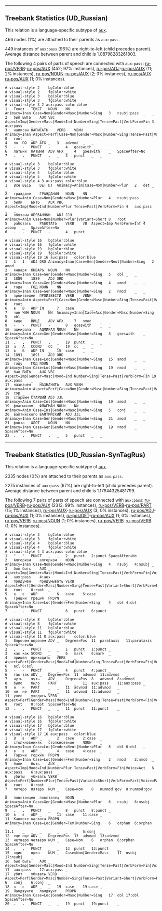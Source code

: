 

--------------------------------------------------------------------------------

## Treebank Statistics (UD_Russian)

This relation is a language-specific subtype of [aux]().

466 nodes (1%) are attached to their parents as `aux:pass`.

449 instances of `aux:pass` (96%) are right-to-left (child precedes parent).
Average distance between parent and child is 1.08798283261803.

The following 4 pairs of parts of speech are connected with `aux:pass`: [ru-pos/VERB]()-[ru-pos/AUX]() (452; 97% instances), [ru-pos/ADJ]()-[ru-pos/AUX]() (11; 2% instances), [ru-pos/NOUN]()-[ru-pos/AUX]() (2; 0% instances), [ru-pos/AUX]()-[ru-pos/AUX]() (1; 0% instances).


~~~ conllu
# visual-style 2	bgColor:blue
# visual-style 2	fgColor:white
# visual-style 3	bgColor:blue
# visual-style 3	fgColor:white
# visual-style 3 2 aux:pass	color:blue
1	Текст	ТЕКСТ	NOUN	NN	Animacy=Inan|Case=Nom|Gender=Masc|Number=Sing	3	nsubj:pass	_	_
2	был	БЫТЬ	AUX	VBC	Aspect=Imp|Gender=Masc|Mood=Ind|Number=Sing|Tense=Past|VerbForm=Fin	3	aux:pass	_	_
3	написан	НАПИСАТЬ	VERB	VBNH	Animacy=Inan|Aspect=Perf|Case=Nom|Gender=Masc|Number=Sing|Tense=Past|Variant=Short|VerbForm=Part|Voice=Pass	0	root	_	_
4	по	ПО	ADP	AFX	_	3	advmod	_	_
5	-	-	PUNCT	-	_	4	goeswith	_	_
6	латыни	ЛАТЫНИ	ADV	AFX	_	4	goeswith	_	SpaceAfter=No
7	.	.	PUNCT	.	_	3	punct	_	_

~~~


~~~ conllu
# visual-style 3	bgColor:blue
# visual-style 3	fgColor:white
# visual-style 4	bgColor:blue
# visual-style 4	fgColor:white
# visual-style 4 3 aux:pass	color:blue
1	Все	ВЕСЬ	DET	DT	Animacy=Anim|Case=Nom|Number=Plur	2	det	_	_
2	граждане	ГРАЖДАНИН	NOUN	NN	Animacy=Anim|Case=Nom|Gender=Masc|Number=Plur	4	nsubj:pass	_	_
3	были	БЫТЬ	AUX	VBC	Aspect=Imp|Mood=Ind|Number=Plur|Tense=Past|VerbForm=Fin	4	aux:pass	_	_
4	обязаны	ОБЯЗАННЫЙ	ADJ	JJH	Animacy=Anim|Case=Nom|Number=Plur|Variant=Short	0	root	_	_
5	работать	РАБОТАТЬ	VERB	VB	Aspect=Imp|VerbForm=Inf	4	xcomp	_	SpaceAfter=No
6	.	.	PUNCT	.	_	4	punct	_	_

~~~


~~~ conllu
# visual-style 16	bgColor:blue
# visual-style 16	fgColor:white
# visual-style 19	bgColor:blue
# visual-style 19	fgColor:white
# visual-style 19 16 aux:pass	color:blue
1	1	1	ADJ	ORD	Animacy=Inan|Case=Gen|Gender=Neut|Number=Sing	2	amod	_	_
2	января	ЯНВАРЬ	NOUN	NN	Animacy=Inan|Case=Gen|Gender=Masc|Number=Sing	5	obl	_	_
3	1889	1889	ADJ	ORD	Animacy=Inan|Case=Gen|Gender=Masc|Number=Sing	4	amod	_	_
4	года	ГОД	NOUN	NN	Animacy=Inan|Case=Gen|Gender=Masc|Number=Sing	2	nmod	_	_
5	произведен	ПРОИЗВЕСТИ	VERB	VBNH	Animacy=Anim|Aspect=Perf|Case=Nom|Gender=Masc|Number=Sing|Tense=Past|Variant=Short|VerbForm=Part|Voice=Pass	0	root	_	_
6	в	В	ADP	IN	_	7	case	_	_
7	чин	ЧИН	NOUN	NN	Animacy=Inan|Case=Acc|Gender=Masc|Number=Sing	5	obl	_	_
8	вице	ВИЦЕ	ADV	AFX	_	7	nmod	_	_
9	-	-	PUNCT	-	_	8	goeswith	_	_
10	адмирала	АДМИРАЛ	NOUN	NN	Animacy=Anim|Case=Gen|Gender=Masc|Number=Sing	8	goeswith	_	SpaceAfter=No
11	,	,	PUNCT	,	_	19	punct	_	_
12	а	А	CCONJ	CC	_	19	cc	_	_
13	в	В	ADP	IN	_	15	case	_	_
14	1891	1891	ADJ	ORD	Animacy=Inan|Case=Loc|Gender=Masc|Number=Sing	15	amod	_	_
15	году	ГОД	NOUN	NN	Animacy=Inan|Case=Loc|Gender=Masc|Number=Sing	19	nmod	_	_
16	был	БЫТЬ	AUX	VBC	Aspect=Imp|Gender=Masc|Mood=Ind|Number=Sing|Tense=Past|VerbForm=Fin	19	aux:pass	_	_
17	назначен	НАЗНАЧИТЬ	AUX	VBNH	Animacy=Anim|Aspect=Perf|Case=Nom|Gender=Masc|Number=Sing|Tense=Past|Variant=Short|VerbForm=Part|Voice=Pass	19	cop	_	_
18	старшим	СТАРШИЙ	ADJ	JJL	Animacy=Anim|Case=Ins|Gender=Masc|Number=Sing	19	amod	_	_
19	флагманом	ФЛАГМАН	NOUN	NN	Animacy=Anim|Case=Ins|Gender=Masc|Number=Sing	5	conj	_	_
20	Балтийского	БАЛТИЙСКИЙ	ADJ	JJL	Animacy=Inan|Case=Gen|Gender=Masc|Number=Sing	21	amod	_	_
21	флота	ФЛОТ	NOUN	NN	Animacy=Inan|Case=Gen|Gender=Masc|Number=Sing	19	nmod	_	SpaceAfter=No
22	.	.	PUNCT	.	_	5	punct	_	_

~~~




--------------------------------------------------------------------------------

## Treebank Statistics (UD_Russian-SynTagRus)

This relation is a language-specific subtype of [aux]().

2335 nodes (0%) are attached to their parents as `aux:pass`.

2275 instances of `aux:pass` (97%) are right-to-left (child precedes parent).
Average distance between parent and child is 1.17944325481799.

The following 7 pairs of parts of speech are connected with `aux:pass`: [ru-pos/VERB]()-[ru-pos/AUX]() (2313; 99% instances), [ru-pos/VERB]()-[ru-pos/PART]() (15; 1% instances), [ru-pos/AUX]()-[ru-pos/AUX]() (3; 0% instances), [ru-pos/ADJ]()-[ru-pos/AUX]() (1; 0% instances), [ru-pos/DET]()-[ru-pos/AUX]() (1; 0% instances), [ru-pos/VERB]()-[ru-pos/NOUN]() (1; 0% instances), [ru-pos/VERB]()-[ru-pos/VERB]() (1; 0% instances).


~~~ conllu
# visual-style 3	bgColor:blue
# visual-style 3	fgColor:white
# visual-style 4	bgColor:blue
# visual-style 4	fgColor:white
# visual-style 4 3 aux:pass	color:blue
1	"	"	PUNCT	_	_	2	punct	2:punct	SpaceAfter=No
2	Алгоризм	алгоризм	NOUN	_	Animacy=Inan|Case=Nom|Gender=Masc|Number=Sing	4	nsubj	4:nsubj	_
3	был	быть	AUX	_	Aspect=Imp|Gender=Masc|Mood=Ind|Number=Sing|Tense=Past|VerbForm=Fin|Voice=Act	4	aux:pass	4:aux	_
4	придуман	придумывать	VERB	_	Aspect=Perf|Gender=Masc|Number=Sing|Tense=Past|Variant=Short|VerbForm=Part|Voice=Pass	0	root	0:root	_
5	в	в	ADP	_	_	6	case	6:case	_
6	Греции	греция	PROPN	_	Animacy=Inan|Case=Loc|Gender=Fem|Number=Sing	4	obl	4:obl	SpaceAfter=No
7	.	.	PUNCT	_	_	6	punct	6:punct	_

~~~


~~~ conllu
# visual-style 8	bgColor:blue
# visual-style 8	fgColor:white
# visual-style 11	bgColor:blue
# visual-style 11	fgColor:white
# visual-style 11 8 aux:pass	color:blue
1	Впрочем	впрочем	ADV	_	Degree=Pos	11	parataxis	11:parataxis	SpaceAfter=No
2	,	,	PUNCT	_	_	1	punct	1:punct	_
3	как	как	SCONJ	_	_	6	mark	6:mark	_
4	пришел	приходить	VERB	_	Aspect=Perf|Gender=Masc|Mood=Ind|Number=Sing|Tense=Past|VerbForm=Fin|Voice=Act	6	acl	6:acl	_
5	-	-	PUNCT	_	_	4	punct	4:punct	_
6	так	так	ADV	_	Degree=Pos	11	advmod	11:advmod	_
7	чуть	чуть	ADV	_	Degree=Pos	8	advmod	8:advmod	_
8	было	было	PART	_	_	11	aux:pass	11:aux:pass	_
9	и	и	PART	_	_	11	advmod	11:advmod	_
10	не	не	PART	_	_	11	advmod	11:advmod	_
11	ушел	уходить	VERB	_	Aspect=Perf|Gender=Masc|Mood=Ind|Number=Sing|Tense=Past|VerbForm=Fin|Voice=Act	0	root	0:root	SpaceAfter=No
12	.	.	PUNCT	_	_	11	punct	11:punct	_

~~~


~~~ conllu
# visual-style 16	bgColor:blue
# visual-style 16	fgColor:white
# visual-style 17	bgColor:blue
# visual-style 17	fgColor:white
# visual-style 17 16 aux:pass	color:blue
1	В	в	ADP	_	_	2	case	2:case	_
2	столкновениях	столкновение	NOUN	_	Animacy=Inan|Case=Loc|Gender=Neut|Number=Plur	6	obl	6:obl	_
3	в	в	ADP	_	_	4	case	4:case	_
4	Горхии	горхия	PROPN	_	Animacy=Inan|Case=Loc|Gender=Fem|Number=Sing	2	nmod	2:nmod	_
5	были	быть	AUX	_	Aspect=Imp|Mood=Ind|Number=Plur|Tense=Past|VerbForm=Fin|Voice=Act	6	aux:pass	6:aux:pass	_
6	убиты	убивать	VERB	_	Aspect=Perf|Number=Plur|Tense=Past|Variant=Short|VerbForm=Part|Voice=Pass	0	root	0:root	_
7	пятеро	пятеро	NUM	_	Case=Nom	8	nummod:gov	8:nummod:gov	_
8	повстанцев	повстанец	NOUN	_	Animacy=Anim|Case=Gen|Gender=Masc|Number=Plur	6	nsubj	6:nsubj	SpaceAfter=No
9	,	,	PUNCT	_	_	8	punct	8:punct	_
10	в	в	ADP	_	_	11	case	11:case	_
11	Калкоте	калкота	PROPN	_	Animacy=Inan|Case=Loc|Gender=Fem|Number=Sing	6	orphan	6:orphan	_
11.1	_	_	_	_	_	_	_	6:conj	_
12	еще	еще	ADV	_	Degree=Pos	13	advmod	13:advmod	_
13	четверо	четверо	NUM	_	Case=Nom	6	orphan	6:orphan	SpaceAfter=No
14	,	,	PUNCT	_	_	13	punct	13:punct	_
15	один	один	NUM	_	Case=Nom|Gender=Masc	17	nsubj	17:nsubj	_
16	был	быть	AUX	_	Aspect=Imp|Gender=Masc|Mood=Ind|Number=Sing|Tense=Past|VerbForm=Fin|Voice=Act	17	aux:pass	17:aux:pass	_
17	убит	убивать	VERB	_	Aspect=Perf|Gender=Masc|Number=Sing|Tense=Past|Variant=Short|VerbForm=Part|Voice=Pass	6	conj	6:conj	_
18	в	в	ADP	_	_	19	case	19:case	_
19	Ламджунге	ламджунг	PROPN	_	Animacy=Inan|Case=Loc|Gender=Masc|Number=Sing	17	obl	17:obl	SpaceAfter=No
20	.	.	PUNCT	_	_	19	punct	19:punct	_

~~~


